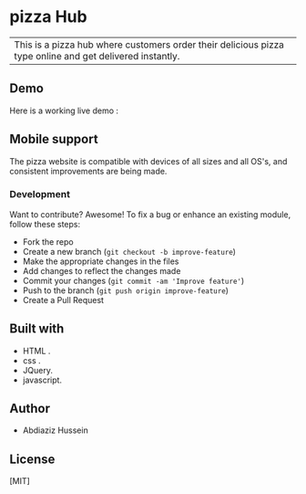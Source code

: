 # pizza Hub
<table>
<tr>
<td>
  This is a pizza hub  where customers order their delicious pizza type online and get delivered instantly.
</td>
</tr>
</table>

## Demo
Here is a working live demo : 
## Mobile support
The pizza website is compatible with devices of all sizes and all OS's, and consistent improvements are being made.
### Development
Want to contribute? Awesome!
To fix a bug or enhance an existing module, follow these steps:
- Fork the repo
- Create a new branch (`git checkout -b improve-feature`)
- Make the appropriate changes in the files
- Add changes to reflect the changes made
- Commit your changes (`git commit -am 'Improve feature'`)
- Push to the branch (`git push origin improve-feature`)
- Create a Pull Request
## Built with
-  HTML .
-  css .
- JQuery.
- javascript.
## Author
- Abdiaziz Hussein
## License
[MIT]